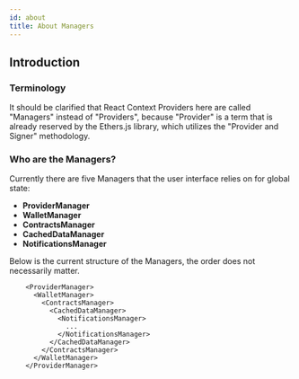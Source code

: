 ```yaml
---
id: about
title: About Managers
---
```


## Introduction

### Terminology

It should be clarified that React Context Providers here are called "Managers" instead of "Providers", because "Provider" is a term that is already reserved by the Ethers.js library, which utilizes the "Provider and Signer" methodology.

### Who are the Managers?

Currently there are five Managers that the user interface relies on for global state: 
- **ProviderManager**
- **WalletManager**
- **ContractsManager**
- **CachedDataManager**
- **NotificationsManager**

Below is the current structure of the Managers, the order does not necessarily matter.

        <ProviderManager>             
          <WalletManager>             
            <ContractsManager>        
              <CachedDataManager>     
                <NotificationsManager>
                  ...
                </NotificationsManager>
              </CachedDataManager>
            </ContractsManager>
          </WalletManager>
        </ProviderManager>

